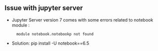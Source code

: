 ## Issue with jupyter server 

-  Jupyter Server version 7 comes with some errors related to notebook module :

         module notebook.notebookp not found

- Solution: pip install -U notebook==6.5
